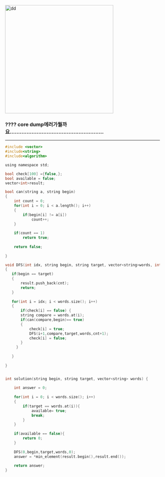 <img width="352" alt="dd" src="https://user-images.githubusercontent.com/29946480/70602851-aa5a1c80-1c38-11ea-918f-119e0df26f09.PNG">

### ???? core dump에러가뭘까요........................................................


-----------------------------------------------------------------------------------------------------------------------------

```c
#include <vector>
#include<string>
#include<algorithm>

using namespace std;

bool check[100] ={false,};
bool available = false;
vector<int>result;

bool can(string a, string begin)
{
    int count = 0;
    for(int i = 0; i < a.length(); i++)
    {
        if(begin[i] != a[i])
            count++;
    }
    
    if(count == 1)
        return true;
    
    return false;
    
}

void DFS(int idx, string begin, string target, vector<string>words, int cnt)
{    
   if(begin == target)
   {
       result.push_back(cnt);
       return;
   }
    
   for(int i = idx; i < words.size(); i++)
   {
       if(check[i] == false) {
       string compare = words.at(i);
       if(can(compare,begin)== true)
       {
           check[i] = true;
           DFS(i+1,compare,target,words,cnt+1);  
           check[i] = false;
       }
     }
       
   }
   
}


int solution(string begin, string target, vector<string> words) {
    
    int answer = 0;
    
    for(int i = 0; i < words.size(); i++)
    {
        if(target == words.at(i)){
            available= true;
            break;
        }  
    }
    
    if(available == false){
        return 0;
    }
    
    DFS(0,begin,target,words,0);
    answer = *min_element(result.begin(),result.end());
    
    return answer;
}
```
